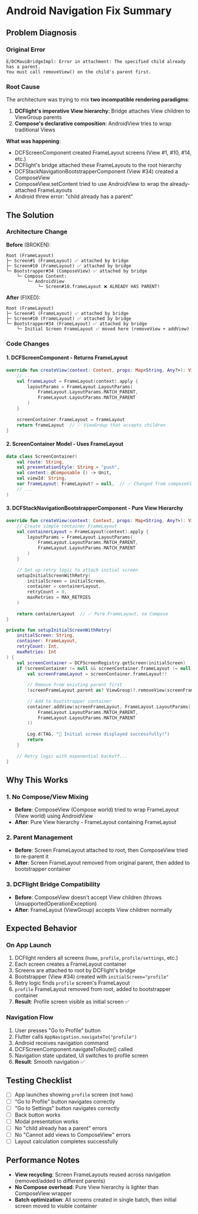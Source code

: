 # Android Navigation Fix Summary

## Problem Diagnosis

### Original Error
```
E/DCMauiBridgeImpl: Error in attachment: The specified child already has a parent. 
You must call removeView() on the child's parent first.
```

### Root Cause
The architecture was trying to mix **two incompatible rendering paradigms**:

1. **DCFlight's imperative View hierarchy**: Bridge attaches View children to ViewGroup parents
2. **Compose's declarative composition**: AndroidView tries to wrap traditional Views

**What was happening**:
- DCFScreenComponent created FrameLayout screens (View #1, #10, #14, etc.)
- DCFlight's bridge attached these FrameLayouts to the root hierarchy
- DCFStackNavigationBootstrapperComponent (View #34) created a ComposeView
- ComposeView.setContent tried to use AndroidView to wrap the already-attached FrameLayouts
- Android threw error: "child already has a parent"

## The Solution

### Architecture Change
**Before** (BROKEN):
```
Root (FrameLayout)
├─ Screen#1 (FrameLayout) ✅ attached by bridge
├─ Screen#10 (FrameLayout) ✅ attached by bridge
└─ Bootstrapper#34 (ComposeView) ✅ attached by bridge
    └─ Compose Content:
        └─ AndroidView
            └─ Screen#10.frameLayout ❌ ALREADY HAS PARENT!
```

**After** (FIXED):
```
Root (FrameLayout)
├─ Screen#1 (FrameLayout) ✅ attached by bridge
├─ Screen#10 (FrameLayout) ✅ attached by bridge
└─ Bootstrapper#34 (FrameLayout) ✅ attached by bridge
    └─ Initial Screen FrameLayout ✅ moved here (removeView + addView)
```

### Code Changes

#### 1. DCFScreenComponent - Returns FrameLayout
```kotlin
override fun createView(context: Context, props: Map<String, Any?>): View {
    // ...
    val frameLayout = FrameLayout(context).apply {
        layoutParams = FrameLayout.LayoutParams(
            FrameLayout.LayoutParams.MATCH_PARENT,
            FrameLayout.LayoutParams.MATCH_PARENT
        )
    }
    
    screenContainer.frameLayout = frameLayout
    return frameLayout  // ✅ ViewGroup that accepts children
}
```

#### 2. ScreenContainer Model - Uses FrameLayout
```kotlin
data class ScreenContainer(
    val route: String,
    val presentationStyle: String = "push",
    val content: @Composable () -> Unit,
    val viewId: String,
    var frameLayout: FrameLayout? = null,  // ✅ Changed from composeView
    // ...
)
```

#### 3. DCFStackNavigationBootstrapperComponent - Pure View Hierarchy
```kotlin
override fun createView(context: Context, props: Map<String, Any?>): View {
    // Create simple container FrameLayout
    val containerLayout = FrameLayout(context).apply {
        layoutParams = FrameLayout.LayoutParams(
            FrameLayout.LayoutParams.MATCH_PARENT,
            FrameLayout.LayoutParams.MATCH_PARENT
        )
    }
    
    // Set up retry logic to attach initial screen
    setupInitialScreenWithRetry(
        initialScreen = initialScreen,
        container = containerLayout,
        retryCount = 0,
        maxRetries = MAX_RETRIES
    )
    
    return containerLayout  // ✅ Pure FrameLayout, no Compose
}

private fun setupInitialScreenWithRetry(
    initialScreen: String,
    container: FrameLayout,
    retryCount: Int,
    maxRetries: Int
) {
    val screenContainer = DCFScreenRegistry.getScreen(initialScreen)
    if (screenContainer != null && screenContainer.frameLayout != null) {
        val screenFrameLayout = screenContainer.frameLayout!!
        
        // Remove from existing parent first
        (screenFrameLayout.parent as? ViewGroup)?.removeView(screenFrameLayout)
        
        // Add to bootstrapper container
        container.addView(screenFrameLayout, FrameLayout.LayoutParams(
            FrameLayout.LayoutParams.MATCH_PARENT,
            FrameLayout.LayoutParams.MATCH_PARENT
        ))
        
        Log.d(TAG, "🎯 Initial screen displayed successfully!")
        return
    }
    
    // Retry logic with exponential backoff...
}
```

## Why This Works

### 1. No Compose/View Mixing
- **Before**: ComposeView (Compose world) tried to wrap FrameLayout (View world) using AndroidView
- **After**: Pure View hierarchy - FrameLayout containing FrameLayout

### 2. Parent Management
- **Before**: Screen FrameLayout attached to root, then ComposeView tried to re-parent it
- **After**: Screen FrameLayout removed from original parent, then added to bootstrapper container

### 3. DCFlight Bridge Compatibility
- **Before**: ComposeView doesn't accept View children (throws UnsupportedOperationException)
- **After**: FrameLayout (ViewGroup) accepts View children normally

## Expected Behavior

### On App Launch
1. DCFlight renders all screens (`home`, `profile`, `profile/settings`, etc.)
2. Each screen creates a FrameLayout container
3. Screens are attached to root by DCFlight's bridge
4. Bootstrapper (View #34) created with `initialScreen="profile"`
5. Retry logic finds `profile` screen's FrameLayout
6. `profile` FrameLayout removed from root, added to bootstrapper container
7. **Result**: Profile screen visible as initial screen ✅

### Navigation Flow
1. User presses "Go to Profile" button
2. Flutter calls `AppNavigation.navigateTo("profile")`
3. Android receives navigation command
4. DCFScreenComponent.navigateToRoute() called
5. Navigation state updated, UI switches to profile screen
6. **Result**: Smooth navigation ✅

## Testing Checklist

- [ ] App launches showing `profile` screen (not `home`)
- [ ] "Go to Profile" button navigates correctly
- [ ] "Go to Settings" button navigates correctly
- [ ] Back button works
- [ ] Modal presentation works
- [ ] No "child already has a parent" errors
- [ ] No "Cannot add views to ComposeView" errors
- [ ] Layout calculation completes successfully

## Performance Notes

- **View recycling**: Screen FrameLayouts reused across navigation (removed/added to different parents)
- **No Compose overhead**: Pure View hierarchy is lighter than ComposeView wrapper
- **Batch optimization**: All screens created in single batch, then initial screen moved to visible container
